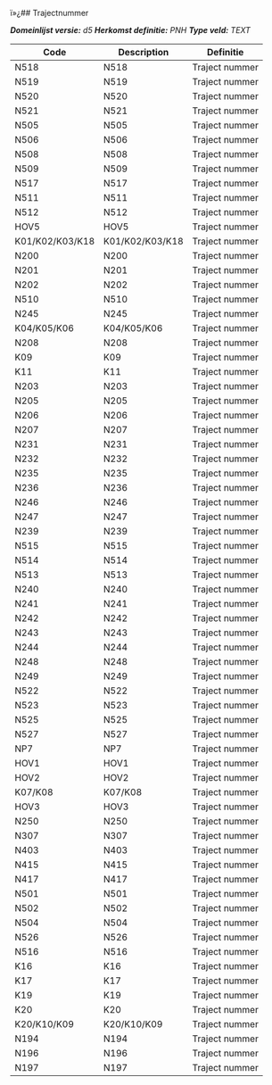 ï»¿## Trajectnummer

*__Domeinlijst versie:__ d5*
*__Herkomst definitie:__ PNH*
*__Type veld:__ TEXT*

|__Code__ |__Description__ |__Definitie__	|
|	---	|	---	|   ---	| 
| N518 | N518 | Traject nummer |
| N519 | N519 | Traject nummer |
| N520 | N520 | Traject nummer |
| N521 | N521 | Traject nummer |
| N505 | N505 | Traject nummer |
| N506 | N506 | Traject nummer |
| N508 | N508 | Traject nummer |
| N509 | N509 | Traject nummer |
| N517 | N517 | Traject nummer |
| N511 | N511 | Traject nummer |
| N512 | N512 | Traject nummer |
| HOV5 | HOV5 | Traject nummer |
| K01/K02/K03/K18 | K01/K02/K03/K18 | Traject nummer |
| N200 | N200 | Traject nummer |
| N201 | N201 | Traject nummer |
| N202 | N202 | Traject nummer |
| N510 | N510 | Traject nummer |
| N245 | N245 | Traject nummer |
| K04/K05/K06 | K04/K05/K06 | Traject nummer |
| N208 | N208 | Traject nummer |
| K09 | K09 | Traject nummer |
| K11 | K11 | Traject nummer |
| N203 | N203 | Traject nummer |
| N205 | N205 | Traject nummer |
| N206 | N206 | Traject nummer |
| N207 | N207 | Traject nummer |
| N231 | N231 | Traject nummer |
| N232 | N232 | Traject nummer |
| N235 | N235 | Traject nummer |
| N236 | N236 | Traject nummer |
| N246 | N246 | Traject nummer |
| N247 | N247 | Traject nummer |
| N239 | N239 | Traject nummer |
| N515 | N515 | Traject nummer |
| N514 | N514 | Traject nummer |
| N513 | N513 | Traject nummer |
| N240 | N240 | Traject nummer |
| N241 | N241 | Traject nummer |
| N242 | N242 | Traject nummer |
| N243 | N243 | Traject nummer |
| N244 | N244 | Traject nummer |
| N248 | N248 | Traject nummer |
| N249 | N249 | Traject nummer |
| N522 | N522 | Traject nummer |
| N523 | N523 | Traject nummer |
| N525 | N525 | Traject nummer |
| N527 | N527 | Traject nummer |
| NP7 | NP7 | Traject nummer |
| HOV1 | HOV1 | Traject nummer |
| HOV2 | HOV2 | Traject nummer |
| K07/K08 | K07/K08 | Traject nummer |
| HOV3 | HOV3 | Traject nummer |
| N250 | N250 | Traject nummer |
| N307 | N307 | Traject nummer |
| N403 | N403 | Traject nummer |
| N415 | N415 | Traject nummer |
| N417 | N417 | Traject nummer |
| N501 | N501 | Traject nummer |
| N502 | N502 | Traject nummer |
| N504 | N504 | Traject nummer |
| N526 | N526 | Traject nummer |
| N516 | N516 | Traject nummer |
| K16 | K16 | Traject nummer |
| K17 | K17 | Traject nummer |
| K19 | K19 | Traject nummer |
| K20 | K20 | Traject nummer |
| K20/K10/K09 | K20/K10/K09 | Traject nummer |
| N194 | N194 | Traject nummer |
| N196 | N196 | Traject nummer |
| N197 | N197 | Traject nummer |
